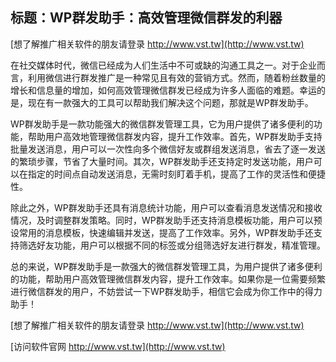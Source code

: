 ## **标题：WP群发助手：高效管理微信群发的利器**

[想了解推广相关软件的朋友请登录 http://www.vst.tw](http://www.vst.tw)

在社交媒体时代，微信已经成为人们生活中不可或缺的沟通工具之一。对于企业而言，利用微信进行群发推广是一种常见且有效的营销方式。然而，随着粉丝数量的增长和信息量的增加，如何高效管理微信群发已经成为许多人面临的难题。幸运的是，现在有一款强大的工具可以帮助我们解决这个问题，那就是WP群发助手。

WP群发助手是一款功能强大的微信群发管理工具，它为用户提供了诸多便利的功能，帮助用户高效地管理微信群发内容，提升工作效率。首先，WP群发助手支持批量发送消息，用户可以一次性向多个微信好友或群组发送消息，省去了逐一发送的繁琐步骤，节省了大量时间。其次，WP群发助手还支持定时发送功能，用户可以在指定的时间点自动发送消息，无需时刻盯着手机，提高了工作的灵活性和便捷性。

除此之外，WP群发助手还具有消息统计功能，用户可以查看消息发送情况和接收情况，及时调整群发策略。同时，WP群发助手还支持消息模板功能，用户可以预设常用的消息模板，快速编辑并发送，提高了工作效率。另外，WP群发助手还支持筛选好友功能，用户可以根据不同的标签或分组筛选好友进行群发，精准管理。

总的来说，WP群发助手是一款强大的微信群发管理工具，为用户提供了诸多便利的功能，帮助用户高效管理微信群发内容，提升工作效率。如果你是一位需要频繁进行微信群发的用户，不妨尝试一下WP群发助手，相信它会成为你工作中的得力助手！

[想了解推广相关软件的朋友请登录 http://www.vst.tw](http://www.vst.tw)


[访问软件官网 http://www.vst.tw](http://www.vst.tw)
